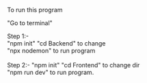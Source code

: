 To run this program 

"Go to terminal"

Step 1:-   
            "npm init"
            "cd Backend" to change  <br>
           "npx nodemon" to run program
<br>
<br>
Step 2:-
          "npm init"
          "cd Frontend" to change dir <br>
          "npm run dev" to run program.

          

           
